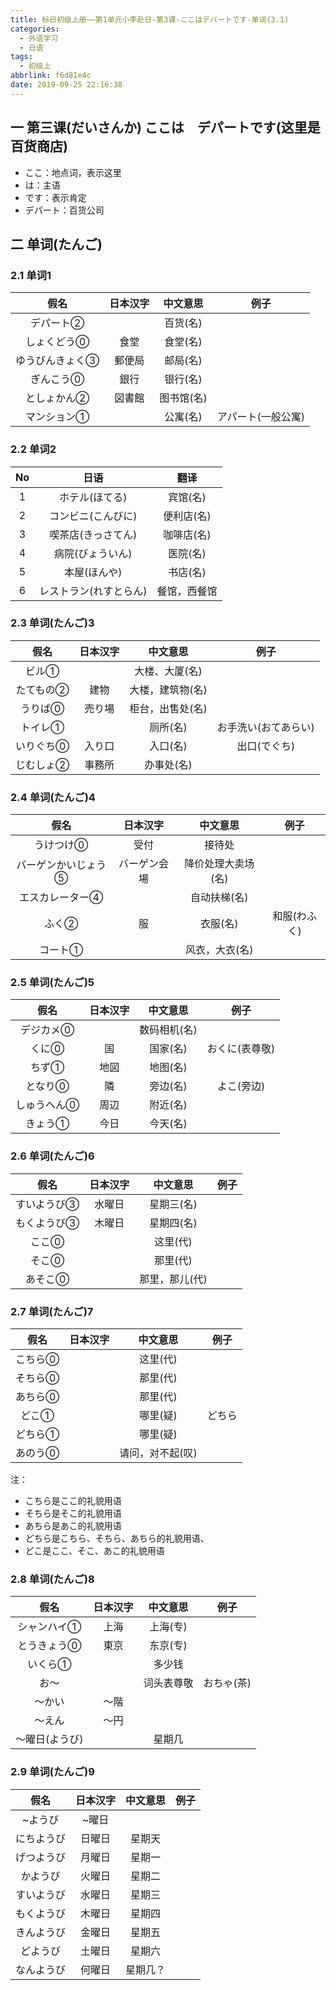 ```yaml
---
title: 标日初级上册——第1单元小李赴日-第3课-ここはデパートです-单词(3.1)
categories:
  - 外语学习
  - 日语
tags:
  - 初级上
abbrlink: f6d81e4c
date: 2019-09-25 22:16:38
---
```

## 一 第三课(だいさんか)  ここは　デパートです(这里是百货商店)
* ここ：地点词，表示这里
* は：主语
* です：表示肯定
* デパート：百货公司

<!--more-->

## 二 单词(たんご)

### 2.1 单词1


|      假名       | 日本汉字 |  中文意思  |        例子        |
| :-------------: | :------: | :--------: | :----------------: |
|    デパート②    |          |  百货(名)  |                    |
|   しょくどう⓪   |   食堂   |  食堂(名)  |                    |
| ゆうびんきょく③ |  郵便局  |  邮局(名)  |                    |
|    ぎんこう⓪    |   銀行   |  银行(名)  |                    |
|   としょかん②   |  図書館  | 图书馆(名) |                    |
|   マンション①   |          |  公寓(名)  | アパート(一般公寓) |

### 2.2 单词2

|  No  |          日语          |     翻译     |
| :--: | :--------------------: | :----------: |
|  1   |     ホテル(ほてる)     |   宾馆(名)   |
|  2   |   コンビニ(こんびに)   |  便利店(名)  |
|  3   |   喫茶店(きっさてん)   |  咖啡店(名)  |
|  4   |    病院(びょういん)    |   医院(名)   |
|  5   |      本屋(ほんや)      |   书店(名)   |
|  6   | レストラン(れすとらん) | 餐馆，西餐馆 |

###  2.3 单词(たんご)3

|   假名    | 日本汉字 |     中文意思     |         例子         |
| :-------: | :------: | :--------------: | :------------------: |
|   ビル①   |          |  大楼、大厦(名)  |                      |
| たてもの② |   建物   | 大楼，建筑物(名) |                      |
|  うりば⓪  |  売り場  | 柜台，出售处(名) |                      |
|  トイレ①  |          |     厕所(名)     | お手洗い(おてあらい) |
| いりぐち⓪ |  入り口  |     入口(名)     |     出口(でぐち)     |
| じむしょ② |  事務所  |    办事处(名)    |                      |

### 2.4 单词(たんご)4

|        假名         |   日本汉字   |      中文意思      |     例子     |
| :-----------------: | :----------: | :----------------: | :----------: |
|      うけつけ⓪      |     受付     |       接待处       |              |
| バーゲンかいじょう⑤ | バーゲン会場 | 降价处理大卖场(名) |              |
|   エスカレーター④   |              |    自动扶梯(名)    |              |
|        ふく②        |      服      |      衣服(名)      | 和服(わふく) |
|       コート①       |              |   风衣，大衣(名)   |              |

### 2.5 单词(たんご)5

|    假名     | 日本汉字 |   中文意思   |      例子      |
| :---------: | :------: | :----------: | :------------: |
|  デジカメ⓪  |          | 数码相机(名) |                |
|    くに⓪    |    国    |   国家(名)   | おくに(表尊敬) |
|    ちず①    |   地図   |   地图(名)   |                |
|   となり⓪   |    隣    |   旁边(名)   |   よこ(旁边)   |
| しゅうへん⓪ |   周辺   |   附近(名)   |                |
|   きょう①   |   今日   |   今天(名)   |                |

### 2.6 单词(たんご)6

|    假名     | 日本汉字 |    中文意思    | 例子 |
| :---------: | :------: | :------------: | :--: |
| すいようび③ |  水曜日  |   星期三(名)   |      |
| もくようび③ |  木曜日  |   星期四(名)   |      |
|    ここ⓪    |          |    这里(代)    |      |
|    そこ⓪    |          |    那里(代)    |      |
|   あそこ⓪   |          | 那里，那儿(代) |      |

### 2.7  单词(たんご)7

|  假名   | 日本汉字 |     中文意思     |  例子  |
| :-----: | :------: | :--------------: | :----: |
| こちら⓪ |          |     这里(代)     |        |
| そちら⓪ |          |     那里(代)     |        |
| あちら⓪ |          |     那里(代)     |        |
|  どこ①  |          |     哪里(疑)     | どちら |
| どちら① |          |     哪里(疑)     |        |
| あのう⓪ |          | 请问，对不起(叹) |        |

注：

* こちら是ここ的礼貌用语
* そちら是そこ的礼貌用语
* あちら是あこ的礼貌用语
* どちら是こちら、そちら、あちら的礼貌用语、
* どこ是ここ、そこ、あこ的礼貌用语

### 2.8 单词(たんご)8

|      假名      | 日本汉字 |  中文意思  |    例子    |
| :------------: | :------: | :--------: | :--------: |
|  シャンハイ①   |   上海   |  上海(专)  |            |
|  とうきょう⓪   |   東京   |  东京(专)  |            |
|    いくら①     |          |   多少钱   |            |
|      お～      |          | 词头表尊敬 | おちゃ(茶) |
|     ～かい     |   ～階   |            |            |
|     ～えん     |   ～円   |            |            |
| ～曜日(ようび) |          |   星期几   |            |

### 2.9 单词(たんご)9

|    假名    | 日本汉字 | 中文意思 | 例子 |
| :--------: | :------: | :------: | :--: |
|  ~ようび   |  ~曜日   |          |      |
| にちようび |  日曜日  |  星期天  |      |
| げつようび |  月曜日  |  星期一  |      |
|  かようび  |  火曜日  |  星期二  |      |
| すいようび |  水曜日  |  星期三  |      |
| もくようび |  木曜日  |  星期四  |      |
| きんようび |  金曜日  |  星期五  |      |
|  どようび  |  土曜日  |  星期六  |      |
| なんようび |  何曜日  | 星期几？ |      |
